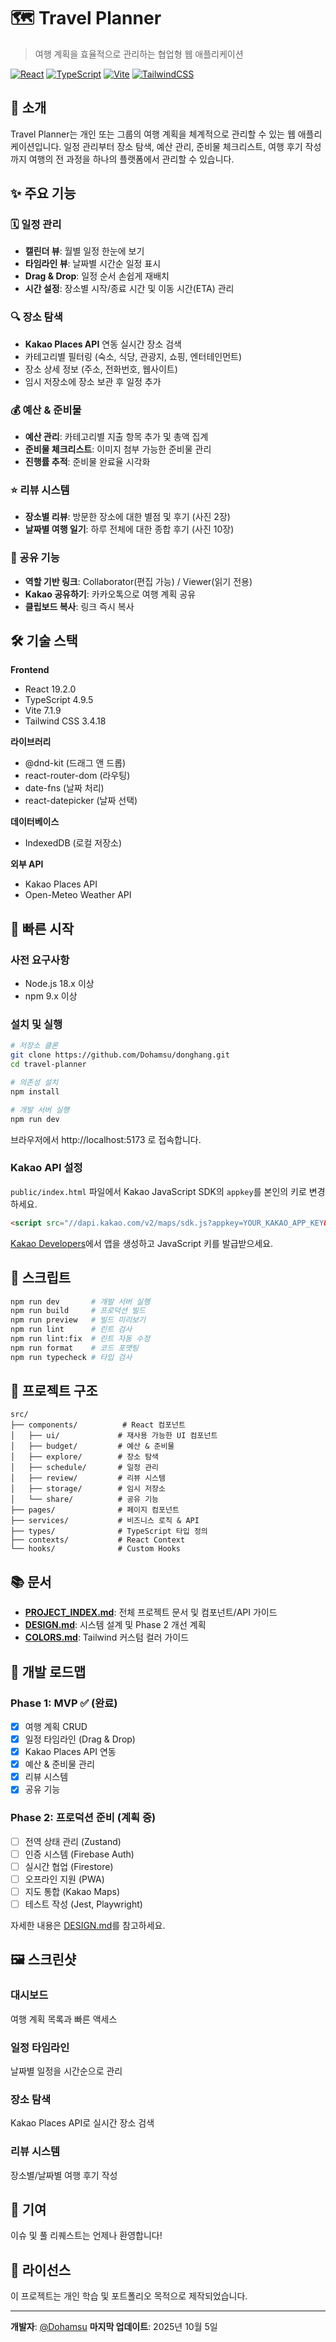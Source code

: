 # 🗺️ Travel Planner

> 여행 계획을 효율적으로 관리하는 협업형 웹 애플리케이션

[![React](https://img.shields.io/badge/React-19.2.0-61DAFB?logo=react)](https://reactjs.org/)
[![TypeScript](https://img.shields.io/badge/TypeScript-4.9.5-3178C6?logo=typescript)](https://www.typescriptlang.org/)
[![Vite](https://img.shields.io/badge/Vite-7.1.9-646CFF?logo=vite)](https://vitejs.dev/)
[![TailwindCSS](https://img.shields.io/badge/Tailwind-3.4.18-06B6D4?logo=tailwindcss)](https://tailwindcss.com/)

## 📖 소개

Travel Planner는 개인 또는 그룹의 여행 계획을 체계적으로 관리할 수 있는 웹 애플리케이션입니다. 일정 관리부터 장소 탐색, 예산 관리, 준비물 체크리스트, 여행 후기 작성까지 여행의 전 과정을 하나의 플랫폼에서 관리할 수 있습니다.

## ✨ 주요 기능

### 🗓️ 일정 관리
- **캘린더 뷰**: 월별 일정 한눈에 보기
- **타임라인 뷰**: 날짜별 시간순 일정 표시
- **Drag & Drop**: 일정 순서 손쉽게 재배치
- **시간 설정**: 장소별 시작/종료 시간 및 이동 시간(ETA) 관리

### 🔍 장소 탐색
- **Kakao Places API** 연동 실시간 장소 검색
- 카테고리별 필터링 (숙소, 식당, 관광지, 쇼핑, 엔터테인먼트)
- 장소 상세 정보 (주소, 전화번호, 웹사이트)
- 임시 저장소에 장소 보관 후 일정 추가

### 💰 예산 & 준비물
- **예산 관리**: 카테고리별 지출 항목 추가 및 총액 집계
- **준비물 체크리스트**: 이미지 첨부 가능한 준비물 관리
- **진행률 추적**: 준비물 완료율 시각화

### ⭐ 리뷰 시스템
- **장소별 리뷰**: 방문한 장소에 대한 별점 및 후기 (사진 2장)
- **날짜별 여행 일기**: 하루 전체에 대한 종합 후기 (사진 10장)

### 🔗 공유 기능
- **역할 기반 링크**: Collaborator(편집 가능) / Viewer(읽기 전용)
- **Kakao 공유하기**: 카카오톡으로 여행 계획 공유
- **클립보드 복사**: 링크 즉시 복사

## 🛠 기술 스택

**Frontend**
- React 19.2.0
- TypeScript 4.9.5
- Vite 7.1.9
- Tailwind CSS 3.4.18

**라이브러리**
- @dnd-kit (드래그 앤 드롭)
- react-router-dom (라우팅)
- date-fns (날짜 처리)
- react-datepicker (날짜 선택)

**데이터베이스**
- IndexedDB (로컬 저장소)

**외부 API**
- Kakao Places API
- Open-Meteo Weather API

## 🚀 빠른 시작

### 사전 요구사항
- Node.js 18.x 이상
- npm 9.x 이상

### 설치 및 실행

```bash
# 저장소 클론
git clone https://github.com/Dohamsu/donghang.git
cd travel-planner

# 의존성 설치
npm install

# 개발 서버 실행
npm run dev
```

브라우저에서 http://localhost:5173 로 접속합니다.

### Kakao API 설정

`public/index.html` 파일에서 Kakao JavaScript SDK의 `appkey`를 본인의 키로 변경하세요.

```html
<script src="//dapi.kakao.com/v2/maps/sdk.js?appkey=YOUR_KAKAO_APP_KEY&libraries=services"></script>
```

[Kakao Developers](https://developers.kakao.com/)에서 앱을 생성하고 JavaScript 키를 발급받으세요.

## 📜 스크립트

```bash
npm run dev       # 개발 서버 실행
npm run build     # 프로덕션 빌드
npm run preview   # 빌드 미리보기
npm run lint      # 린트 검사
npm run lint:fix  # 린트 자동 수정
npm run format    # 코드 포맷팅
npm run typecheck # 타입 검사
```

## 📁 프로젝트 구조

```
src/
├── components/          # React 컴포넌트
│   ├── ui/             # 재사용 가능한 UI 컴포넌트
│   ├── budget/         # 예산 & 준비물
│   ├── explore/        # 장소 탐색
│   ├── schedule/       # 일정 관리
│   ├── review/         # 리뷰 시스템
│   ├── storage/        # 임시 저장소
│   └── share/          # 공유 기능
├── pages/              # 페이지 컴포넌트
├── services/           # 비즈니스 로직 & API
├── types/              # TypeScript 타입 정의
├── contexts/           # React Context
└── hooks/              # Custom Hooks
```

## 📚 문서

- **[PROJECT_INDEX.md](./PROJECT_INDEX.md)**: 전체 프로젝트 문서 및 컴포넌트/API 가이드
- **[DESIGN.md](./DESIGN.md)**: 시스템 설계 및 Phase 2 개선 계획
- **[COLORS.md](./COLORS.md)**: Tailwind 커스텀 컬러 가이드

## 🎯 개발 로드맵

### Phase 1: MVP ✅ (완료)
- [x] 여행 계획 CRUD
- [x] 일정 타임라인 (Drag & Drop)
- [x] Kakao Places API 연동
- [x] 예산 & 준비물 관리
- [x] 리뷰 시스템
- [x] 공유 기능

### Phase 2: 프로덕션 준비 (계획 중)
- [ ] 전역 상태 관리 (Zustand)
- [ ] 인증 시스템 (Firebase Auth)
- [ ] 실시간 협업 (Firestore)
- [ ] 오프라인 지원 (PWA)
- [ ] 지도 통합 (Kakao Maps)
- [ ] 테스트 작성 (Jest, Playwright)

자세한 내용은 [DESIGN.md](./DESIGN.md)를 참고하세요.

## 🖼️ 스크린샷

### 대시보드
여행 계획 목록과 빠른 액세스

### 일정 타임라인
날짜별 일정을 시간순으로 관리

### 장소 탐색
Kakao Places API로 실시간 장소 검색

### 리뷰 시스템
장소별/날짜별 여행 후기 작성

## 🤝 기여

이슈 및 풀 리퀘스트는 언제나 환영합니다!

## 📄 라이선스

이 프로젝트는 개인 학습 및 포트폴리오 목적으로 제작되었습니다.

---

**개발자**: [@Dohamsu](https://github.com/Dohamsu)
**마지막 업데이트**: 2025년 10월 5일
